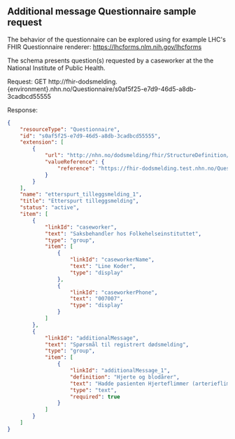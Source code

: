 ## Additional message Questionnaire sample request
The behavior of the questionnaire can be explored using for example LHC's FHIR Questionnaire renderer: https://lhcforms.nlm.nih.gov/lhcforms

The schema presents question(s) requested by a caseworker at the the National Institute of Public Health.

Request: GET http://fhir-dodsmelding.{environment}.nhn.no/Questionnaire/s0af5f25-e7d9-46d5-a8db-3cadbcd55555

Response:
```json
{
    "resourceType": "Questionnaire",
    "id": "s0af5f25-e7d9-46d5-a8db-3cadbcd55555",
    "extension": [
        {
            "url": "http://nhn.no/dodsmelding/fhir/StructureDefinition/AdditionTo",
            "valueReference": {
                "reference": "https://fhir-dodsmelding.test.nhn.no/QuestionnaireResponse/e0af5f25-e7d9-46d5-a8db-3cadbcd55373"
            }
        }
    ],
    "name": "etterspurt_tilleggsmelding_1",
    "title": "Etterspurt tilleggsmelding",
    "status": "active",
    "item": [
        {
            "linkId": "caseworker",
            "text": "Saksbehandler hos Folkehelseinstituttet",
            "type": "group",
            "item": [
                {
                    "linkId": "caseworkerName",
                    "text": "Line Koder",
                    "type": "display"
                },
                {
                    "linkId": "caseworkerPhone",
                    "text": "007007",
                    "type": "display"
                }
            ]
        },
        {
            "linkId": "additionalMessage",
            "text": "Spørsmål til registrert dødsmelding",
            "type": "group",
            "item": [
                {
                    "linkId": "additionalMessage_1",
                    "definition": "Hjerte og blodårer",
                    "text": "Hadde pasienten Hjerteflimmer (arterieflimmer) i forkant?",
                    "type": "text",
                    "required": true
                }
            ]
        }
    ]
}
```